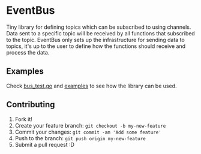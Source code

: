 # EventBus

Tiny library for defining topics which can be subscribed to using channels. Data sent to a specific topic will be received by all functions that subscribed to the topic. EventBus only sets up the infrastructure for sending data to topics, it's up to the user to define how the functions should receive and process the data.

## Examples

Check [bus_test.go](bus_test.go) and [examples](examples/) to see how the library can be used.

## Contributing
1. Fork it!
2. Create your feature branch: `git checkout -b my-new-feature`
3. Commit your changes: `git commit -am 'Add some feature'`
4. Push to the branch: `git push origin my-new-feature`
5. Submit a pull request :D